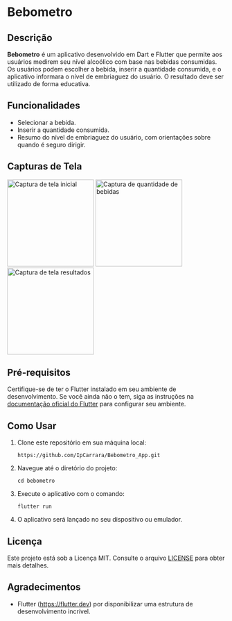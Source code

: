 # Bebometro


## Descrição

**Bebometro** é um aplicativo desenvolvido em Dart e Flutter que permite aos usuários medirem seu nível alcoólico com base nas bebidas consumidas. Os usuários podem escolher a bebida, inserir a quantidade consumida, e o aplicativo informara o nível de embriaguez do usuário. O resultado deve ser utilizado de forma educativa.

## Funcionalidades

- Selecionar a bebida.
- Inserir a quantidade consumida.
- Resumo do nível de embriaguez do usuário, com orientações sobre quando é seguro dirigir.

## Capturas de Tela

<p float="left">
  <img src="https://drive.google.com/uc?export=view&id=1NmezTHcikL41LK9G2Wwodv1iw2rGaNe_" alt="Captura de tela inicial" width="200">
  <img src="https://drive.google.com/uc?export=view&id=16-v67qc1sJAIQzYi875L11JXRnQKzK4m" alt="Captura de quantidade de bebidas" width="200">
  <img src="https://drive.google.com/uc?export=view&id=190_Ux1cLg5qqfYK9N7ymD2W1vt-H8X0o" alt="Captura de tela resultados" width="200">
</p>


## Pré-requisitos

Certifique-se de ter o Flutter instalado em seu ambiente de desenvolvimento. Se você ainda não o tem, siga as instruções na [documentação oficial do Flutter](https://flutter.dev/docs/get-started/install) para configurar seu ambiente.


## Como Usar

1. Clone este repositório em sua máquina local:

   ```
   https://github.com/IpCarrara/Bebometro_App.git
   ```

2. Navegue até o diretório do projeto:

   ```
   cd bebometro
   ```

3. Execute o aplicativo com o comando:

   ```
   flutter run
   ```

4. O aplicativo será lançado no seu dispositivo ou emulador.


## Licença

Este projeto está sob a Licença MIT. Consulte o arquivo [LICENSE](LICENSE) para obter mais detalhes.


## Agradecimentos

- Flutter (https://flutter.dev) por disponibilizar uma estrutura de desenvolvimento incrível.
